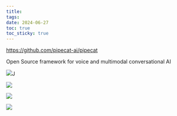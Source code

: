```yaml
---
title: 
tags: 
date: 2024-06-27
toc: true
toc_sticky: true
---
```

https://github.com/pipecat-ai/pipecat

Open Source framework for voice and multimodal conversational AI

![](_asset/Screenshot_20240627_222712_Kiwi%20Browser.jpg)J



![](_asset/Screenshot_20240627_222942_Kiwi%20Browser.jpg)



![](_asset/Screenshot_20240627_223009_Kiwi%20Browser.jpg)

![](_asset/Screenshot_20240627_223226_Kiwi%20Browser.jpg)
